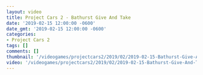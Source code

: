 ```yaml
---
layout: video
title: Project Cars 2 - Bathurst Give And Take
date: '2019-02-15 12:00:00 -0600'
date_gmt: '2019-02-15 12:00:00 -0600'
categories:
- Project Cars 2
tags: []
comments: []
thumbnail: '/videogames/projectcars2/2019/02/2019-02-15-Bathurst-Give-And-Take.jpg'
video: '/videogames/projectcars2/2019/02/2019-02-15-Bathurst-Give-And-Take.mp4'
---
```


